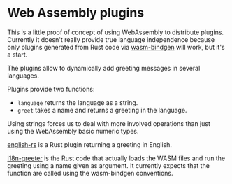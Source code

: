 # Web Assembly plugins

This is a little proof of concept of using WebAssembly to distribute plugins.
Currently it doesn't really provide true language independence because only plugins generated from Rust code
via [wasm-bindgen](https://rustwasm.github.io/wasm-bindgen/) will work, but it's a start.

The plugins allow to dynamically add greeting messages in several languages.

Plugins provide two functions:
- `language` returns the language as a string.
- `greet` takes a name and returns a greeting in the language.

Using strings forces us to deal with more involved operations than just using the WebAssembly basic numeric types.

[english-rs](english-rs/src/lib.rs) is a Rust plugin returning a greeting in English.

[i18n-greeter](i18n-greeter/src/main.rs) is the Rust code that actually loads the WASM files and run the greeting using a name given
as argument. It currently expects that the function are called using the wasm-bindgen conventions.
